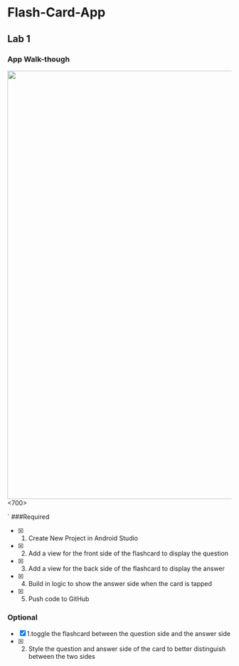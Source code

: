 # Flash-Card-App
## Lab 1


### App Walk-though


<img src="file:///C:/Users/RF511/AppData/Roaming/Microsoft/Windows/Start%20Menu/Programs/LICEcap/Lab%201%20App.gif" width=960><700>

`
###Required
- [x] 1. Create New Project in Android Studio 
- [x] 2. Add a view for the front side of the flashcard to display the question
- [x] 3. Add a view for the back side of the flashcard to display the answer
- [x] 4. Build in logic to show the answer side when the card is tapped
- [x] 5. Push code to GitHub


### Optional
- [x] 1.toggle the flashcard between the question side and the answer side
- [x] 2. Style the question and answer side of the card to better distinguish between the two sides

